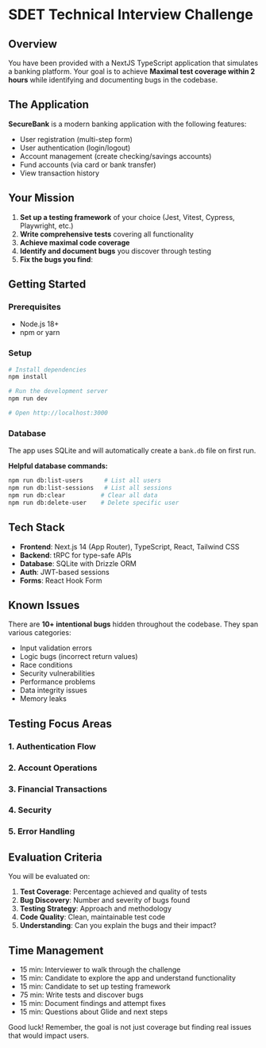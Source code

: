 # SDET Technical Interview Challenge

## Overview

You have been provided with a NextJS TypeScript application that simulates a banking platform. Your goal is to achieve **Maximal test coverage within 2 hours** while identifying and documenting bugs in the codebase.

## The Application

**SecureBank** is a modern banking application with the following features:

- User registration (multi-step form)
- User authentication (login/logout)
- Account management (create checking/savings accounts)
- Fund accounts (via card or bank transfer)
- View transaction history

## Your Mission

1. **Set up a testing framework** of your choice (Jest, Vitest, Cypress, Playwright, etc.)
2. **Write comprehensive tests** covering all functionality
3. **Achieve maximal code coverage**
4. **Identify and document bugs** you discover through testing
5. **Fix the bugs you find**:

## Getting Started

### Prerequisites

- Node.js 18+
- npm or yarn

### Setup

```bash
# Install dependencies
npm install

# Run the development server
npm run dev

# Open http://localhost:3000
```

### Database

The app uses SQLite and will automatically create a `bank.db` file on first run.

**Helpful database commands:**

```bash
npm run db:list-users      # List all users
npm run db:list-sessions   # List all sessions
npm run db:clear          # Clear all data
npm run db:delete-user    # Delete specific user
```

## Tech Stack

- **Frontend**: Next.js 14 (App Router), TypeScript, React, Tailwind CSS
- **Backend**: tRPC for type-safe APIs
- **Database**: SQLite with Drizzle ORM
- **Auth**: JWT-based sessions
- **Forms**: React Hook Form

## Known Issues

There are **10+ intentional bugs** hidden throughout the codebase. They span various categories:

- Input validation errors
- Logic bugs (incorrect return values)
- Race conditions
- Security vulnerabilities
- Performance problems
- Data integrity issues
- Memory leaks

## Testing Focus Areas

### 1. Authentication Flow

### 2. Account Operations

### 3. Financial Transactions

### 4. Security

### 5. Error Handling

## Evaluation Criteria

You will be evaluated on:

1. **Test Coverage**: Percentage achieved and quality of tests
2. **Bug Discovery**: Number and severity of bugs found
3. **Testing Strategy**: Approach and methodology
4. **Code Quality**: Clean, maintainable test code
5. **Understanding**: Can you explain the bugs and their impact?

## Time Management

- 15 min: Interviewer to walk through the challenge
- 15 min: Candidate to explore the app and understand functionality
- 15 min: Candidate to set up testing framework
- 75 min: Write tests and discover bugs
- 15 min: Document findings and attempt fixes
- 15 min: Questions about Glide and next steps

Good luck! Remember, the goal is not just coverage but finding real issues that would impact users.
